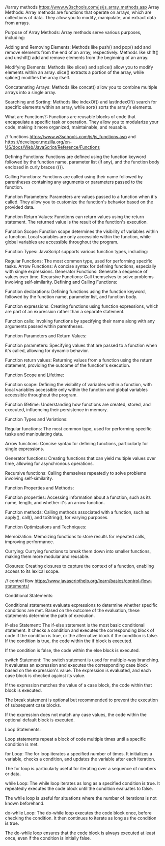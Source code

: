 //array methods https://www.w3schools.com/js/js_array_methods.asp
Array Methods: Array methods are functions that operate on arrays, which are collections of data. They allow you to modify, manipulate, and extract data from arrays.

Purpose of Array Methods: Array methods serve various purposes, including:

Adding and Removing Elements: Methods like push() and pop() add and remove elements from the end of an array, respectively. Methods like shift() and unshift() add and remove elements from the beginning of an array.

Modifying Elements: Methods like slice() and splice() allow you to modify elements within an array. slice() extracts a portion of the array, while splice() modifies the array itself.

Concatenating Arrays: Methods like concat() allow you to combine multiple arrays into a single array.

Searching and Sorting: Methods like indexOf() and lastIndexOf() search for specific elements within an array, while sort() sorts the array's elements.

What are Functions?: Functions are reusable blocks of code that encapsulate a specific task or operation. They allow you to modularize your code, making it more organized, maintainable, and reusable.

// functions https://www.w3schools.com/js/js_functions.asp and https://developer.mozilla.org/en-US/docs/Web/JavaScript/Reference/Functions

Defining Functions: Functions are defined using the function keyword followed by the function name, parameter list (if any), and the function body enclosed in curly braces ({}).

Calling Functions: Functions are called using their name followed by parentheses containing any arguments or parameters passed to the function.

Function Parameters: Parameters are values passed to a function when it's called. They allow you to customize the function's behavior based on the provided data.

Function Return Values: Functions can return values using the return statement. The returned value is the result of the function's execution.

Function Scope: Function scope determines the visibility of variables within a function. Local variables are only accessible within the function, while global variables are accessible throughout the program.

Function Types: JavaScript supports various function types, including:

Regular Functions: The most common type, used for performing specific tasks.
Arrow Functions: A concise syntax for defining functions, especially with single expressions.
Generator Functions: Generate a sequence of values over time.
Recursive Functions: Call themselves to solve problems involving self-similarity.
Defining and Calling Functions:

Function declarations: Defining functions using the function keyword, followed by the function name, parameter list, and function body.

Function expressions: Creating functions using function expressions, which are part of an expression rather than a separate statement.

Function calls: Invoking functions by specifying their name along with any arguments passed within parentheses.

Function Parameters and Return Values:

Function parameters: Specifying values that are passed to a function when it's called, allowing for dynamic behavior.

Function return values: Returning values from a function using the return statement, providing the outcome of the function's execution.

Function Scope and Lifetime:

Function scope: Defining the visibility of variables within a function, with local variables accessible only within the function and global variables accessible throughout the program.

Function lifetime: Understanding how functions are created, stored, and executed, influencing their persistence in memory.

Function Types and Variations:

Regular functions: The most common type, used for performing specific tasks and manipulating data.

Arrow functions: Concise syntax for defining functions, particularly for single expressions.

Generator functions: Creating functions that can yield multiple values over time, allowing for asynchronous operations.

Recursive functions: Calling themselves repeatedly to solve problems involving self-similarity.

Function Properties and Methods:

Function properties: Accessing information about a function, such as its name, length, and whether it's an arrow function.

Function methods: Calling methods associated with a function, such as apply(), call(), and toString(), for varying purposes.

Function Optimizations and Techniques:

Memoization: Memoizing functions to store results for repeated calls, improving performance.

Currying: Currying functions to break them down into smaller functions, making them more modular and reusable.

Closures: Creating closures to capture the context of a function, enabling access to its lexical scope.

// control flow https://www.javascripthelp.org/learn/basics/control-flow-statements/

Conditional Statements:

Conditional statements evaluate expressions to determine whether specific conditions are met. Based on the outcome of the evaluation, these statements determine the path of execution.

if-else Statement: The if-else statement is the most basic conditional statement. It checks a condition and executes the corresponding block of code if the condition is true, or the alternative block if the condition is false.
If the condition is true, the code within the if block is executed.

If the condition is false, the code within the else block is executed.

switch Statement: The switch statement is used for multiple-way branching. It evaluates an expression and executes the corresponding case block based on the expression's value.
The expression is evaluated, and each case block is checked against its value.

If the expression matches the value of a case block, the code within that block is executed.

The break statement is optional but recommended to prevent the execution of subsequent case blocks.

If the expression does not match any case values, the code within the optional default block is executed.

Loop Statements:

Loop statements repeat a block of code multiple times until a specific condition is met.

for Loop: The for loop iterates a specified number of times.
It initializes a variable, checks a condition, and updates the variable after each iteration.

The for loop is particularly useful for iterating over a sequence of numbers or data.

while Loop: The while loop iterates as long as a specified condition is true.
It repeatedly executes the code block until the condition evaluates to false.

The while loop is useful for situations where the number of iterations is not known beforehand.

do-while Loop: The do-while loop executes the code block once, before checking the condition.
It then continues to iterate as long as the condition is true.

The do-while loop ensures that the code block is always executed at least once, even if the condition is initially false.
